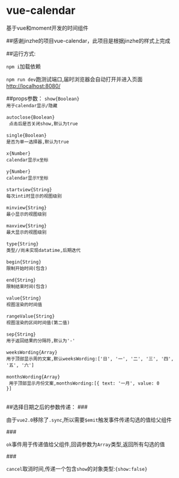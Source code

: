 # vue-calendar
基于vue和moment开发的时间组件

##感谢jinzhe的项目vue-calendar，此项目是根据jinzhe的样式上完成

##运行方式:
<p><code>npm i</code>加载依赖</p>
<p><code>npm run dev</code>跑测试端口,届时浏览器会自动打开并进入页面<a href='http://localhost:8080/'>http://localhost:8080/</a></p>

##props参数：
<code>show{Boolean} 用于calendar显示/隐藏</code><br><br>
<code>autoclose{Boolean}  点击后是否关闭show,默认为true</code><br><br>
<code>single{Boolean} 是否为单一选择器,默认为true</code><br><br>
<code>x{Number} calendar显示x坐标</code><br><br>
<code>y{Number} calendar显示Y坐标</code><br><br>
<code>startview{String} 每次inti时显示的视图级别</code><br><br>
<code>minview{String} 最小显示的视图级别</code><br><br>
<code>maxview{String} 最大显示的视图级别</code><br><br>
<code>type{String} 类型//尚未实现datatime,后期迭代</code><br><br>
<code>begin{String} 限制开始时间(包含)</code><br><br>
<code>end{String} 限制结束时间(包含)</code><br><br>
<code>value{String} 视图渲染的时间值</code><br><br>
<code>rangeValue{String}  视图渲染的区间时间值(第二值)</code><br><br>
<code>sep{String} 用于返回结果的分隔符,默认为'-'</code><br><br>
<code>weeksWording{Array} 用于顶部显示周的文案,默认weeksWording:['日', '一', '二', '三', '四', '五', '六']</code><br><br>
<code>monthsWording{Array}  用于顶部显示月份文案,monthsWording:[{ text: '一月', value: 0 }]</code><br><br>

##选择日期之后的参数传递：
###<p>由于<code>vue2.0</code>移除了<code>.sync</code>,所以需要<code>$emit</code>触发事件传递勾选的值给父组件</p>
###<p><code>ok</code>事件用于传递值给父组件,回调参数为<code>Array</code>类型,返回所有勾选的值</p>
###<p><code>cancel</code>取消时间,传递一个包含<code>show</code>的对象类型:<code>{show:false}</code></p>
